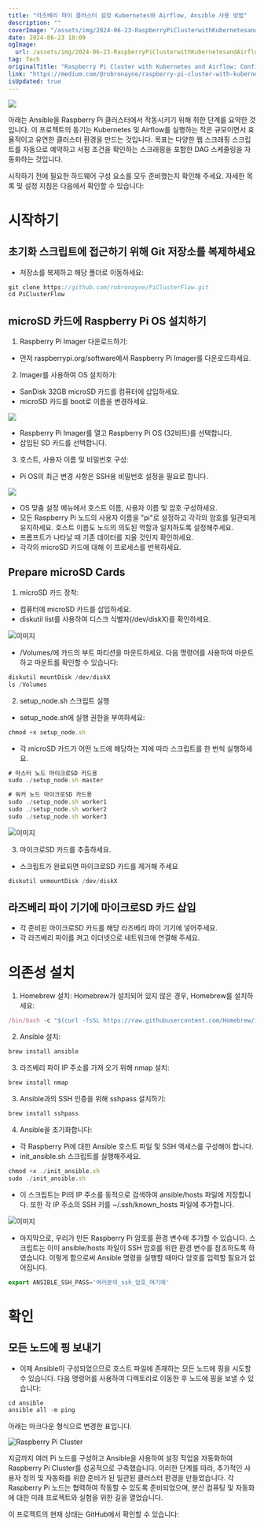 ```yaml
---
title: "라즈베리 파이 클러스터 설정 Kubernetes와 Airflow, Ansible 사용 방법"
description: ""
coverImage: "/assets/img/2024-06-23-RaspberryPiClusterwithKubernetesandAirflowConfiguringAnsible_0.png"
date: 2024-06-23 18:09
ogImage: 
  url: /assets/img/2024-06-23-RaspberryPiClusterwithKubernetesandAirflowConfiguringAnsible_0.png
tag: Tech
originalTitle: "Raspberry Pi Cluster with Kubernetes and Airflow: Configuring Ansible"
link: "https://medium.com/@robronayne/raspberry-pi-cluster-with-kubernetes-and-airflow-configuring-ansible-a713476d9b87"
isUpdated: true
---
```






<img src="/assets/img/2024-06-23-RaspberryPiClusterwithKubernetesandAirflowConfiguringAnsible_0.png" />

아래는 Ansible을 Raspberry Pi 클러스터에서 작동시키기 위해 취한 단계를 요약한 것입니다. 이 프로젝트의 동기는 Kubernetes 및 Airflow를 실행하는 작은 규모이면서 효율적이고 유연한 클러스터 환경을 만드는 것입니다. 목표는 다양한 웹 스크래핑 스크립트를 자동으로 예약하고 서핑 조건을 확인하는 스크래핑을 포함한 DAG 스케줄링을 자동화하는 것입니다.

시작하기 전에 필요한 하드웨어 구성 요소를 모두 준비했는지 확인해 주세요. 자세한 목록 및 설정 지침은 다음에서 확인할 수 있습니다:

# 시작하기

<div class="content-ad"></div>

## 초기화 스크립트에 접근하기 위해 Git 저장소를 복제하세요

- 저장소를 복제하고 해당 폴더로 이동하세요:

```js
git clone https://github.com/robronayne/PiClusterFlow.git
cd PiClusterFlow
```

## microSD 카드에 Raspberry Pi OS 설치하기

<div class="content-ad"></div>

1. Raspberry Pi Imager 다운로드하기:

- 먼저 raspberrypi.org/software에서 Raspberry Pi Imager를 다운로드하세요.

2. Imager를 사용하여 OS 설치하기:

- SanDisk 32GB microSD 카드를 컴퓨터에 삽입하세요.
- microSD 카드를 boot로 이름을 변경하세요.

<div class="content-ad"></div>

<img src="/assets/img/2024-06-23-RaspberryPiClusterwithKubernetesandAirflowConfiguringAnsible_1.png" />
  
- Raspberry Pi Imager를 열고 Raspberry Pi OS (32비트)를 선택합니다.
- 삽입된 SD 카드를 선택합니다.

3. 호스트, 사용자 이름 및 비밀번호 구성:

- Pi OS의 최근 변경 사항은 SSH용 비밀번호 설정을 필요로 합니다.

<div class="content-ad"></div>

<img src="/assets/img/2024-06-23-RaspberryPiClusterwithKubernetesandAirflowConfiguringAnsible_2.png" />

- OS 맞춤 설정 메뉴에서 호스트 이름, 사용자 이름 및 암호 구성하세요.
- 모든 Raspberry Pi 노드의 사용자 이름을 "pi"로 설정하고 각각의 암호를 일관되게 유지하세요. 호스트 이름도 노드의 의도된 역할과 일치하도록 설정해주세요.
- 프롬프트가 나타날 때 기존 데이터를 지울 것인지 확인하세요.
- 각각의 microSD 카드에 대해 이 프로세스를 반복하세요.

## Prepare microSD Cards

1. microSD 카드 장착:

<div class="content-ad"></div>

- 컴퓨터에 microSD 카드를 삽입하세요.
- diskutil list를 사용하여 디스크 식별자(/dev/diskX)를 확인하세요.

![이미지](/assets/img/2024-06-23-RaspberryPiClusterwithKubernetesandAirflowConfiguringAnsible_3.png)

- /Volumes/에 카드의 부트 파티션을 마운트하세요. 다음 명령어를 사용하여 마운트하고 마운트를 확인할 수 있습니다:

```js
diskutil mountDisk /dev/diskX
ls /Volumes
```

<div class="content-ad"></div>

2. setup_node.sh 스크립트 실행

- setup_node.sh에 실행 권한을 부여하세요:

```js
chmod +x setup_node.sh
```

- 각 microSD 카드가 어떤 노드에 해당하는 지에 따라 스크립트를 한 번씩 실행하세요.

<div class="content-ad"></div>

```js
# 마스터 노드 마이크로SD 카드용
sudo ./setup_node.sh master 
```

```js
# 워커 노드 마이크로SD 카드용
sudo ./setup_node.sh worker1 
sudo ./setup_node.sh worker2 
sudo ./setup_node.sh worker3
```

![이미지](/assets/img/2024-06-23-RaspberryPiClusterwithKubernetesandAirflowConfiguringAnsible_4.png)

3. 마이크로SD 카드를 추출하세요.

<div class="content-ad"></div>

- 스크립트가 완료되면 마이크로SD 카드를 제거해 주세요

```js
diskutil unmountDisk /dev/diskX
```

## 라즈베리 파이 기기에 마이크로SD 카드 삽입

- 각 준비된 마이크로SD 카드를 해당 라즈베리 파이 기기에 넣어주세요.
- 각 라즈베리 파이를 켜고 이더넷으로 네트워크에 연결해 주세요.

<div class="content-ad"></div>

# 의존성 설치

1. Homebrew 설치: Homebrew가 설치되어 있지 않은 경우, Homebrew를 설치하세요:

```js
/bin/bash -c "$(curl -fsSL https://raw.githubusercontent.com/Homebrew/install/HEAD/install.sh)"
```

2. Ansible 설치:

<div class="content-ad"></div>

```js
brew install ansible
```

3. 라즈베리 파이 IP 주소를 가져 오기 위해 nmap 설치:

```js
brew install nmap
```

3. Ansible과의 SSH 인증을 위해 sshpass 설치하기:

<div class="content-ad"></div>

```js
brew install sshpass
```

4. Ansible을 초기화합니다:

- 각 Raspberry Pi에 대한 Ansible 호스트 파일 및 SSH 액세스를 구성해야 합니다.
- init_ansible.sh 스크립트를 실행해주세요.

```js
chmod +x ./init_ansible.sh
sudo ./init_ansible.sh
```

<div class="content-ad"></div>

- 이 스크립트는 Pi의 IP 주소를 동적으로 검색하여 ansible/hosts 파일에 저장합니다. 또한 각 IP 주소의 SSH 키를 ~/.ssh/known_hosts 파일에 추가합니다.

![이미지](/assets/img/2024-06-23-RaspberryPiClusterwithKubernetesandAirflowConfiguringAnsible_5.png)

- 마지막으로, 우리가 만든 Raspberry Pi 암호를 환경 변수에 추가할 수 있습니다. 스크립트는 이미 ansible/hosts 파일이 SSH 암호를 위한 환경 변수를 참조하도록 하였습니다. 이렇게 함으로써 Ansible 명령을 실행할 때마다 암호를 입력할 필요가 없어집니다.

```js
export ANSIBLE_SSH_PASS='여러분의_ssh_암호_여기에'
```

<div class="content-ad"></div>

# 확인

## 모든 노드에 핑 보내기

- 이제 Ansible이 구성되었으므로 호스트 파일에 존재하는 모든 노드에 핑을 시도할 수 있습니다. 다음 명령어를 사용하여 디렉토리로 이동한 후 노드에 핑을 보낼 수 있습니다:

```js
cd ansible
ansible all -m ping
```

<div class="content-ad"></div>


아래는 마크다운 형식으로 변경한 표입니다.


![Raspberry Pi Cluster](/assets/img/2024-06-23-RaspberryPiClusterwithKubernetesandAirflowConfiguringAnsible_6.png)

지금까지 여러 Pi 노드를 구성하고 Ansible을 사용하여 설정 작업을 자동화하여 Raspberry Pi Cluster를 성공적으로 구축했습니다. 이러한 단계를 따라, 추가적인 사용자 정의 및 자동화를 위한 준비가 된 일관된 클러스터 환경을 만들었습니다. 각 Raspberry Pi 노드는 협력하여 작동할 수 있도록 준비되었으며, 분산 컴퓨팅 및 자동화에 대한 미래 프로젝트와 실험을 위한 길을 열었습니다.

이 프로젝트의 현재 상태는 GitHub에서 확인할 수 있습니다:
